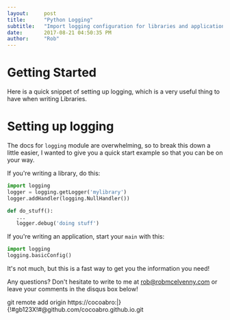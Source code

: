 ```yaml
---
layout:     post
title:      "Python Logging"
subtitle:   "Import logging configuration for libraries and application dev"
date:       2017-08-21 04:50:35 PM
author:     "Rob"
---
```


# Getting Started

Here is a quick snippet of setting up logging, which is a very useful thing to have when writing Libraries. 

# Setting up logging

The docs for ```logging``` module are overwhelming, so to break this down a little easier, I wanted to give you a quick start example so that you can be on your way. 

If you're writing a library, do this:

``` python
import logging
logger = logging.getLogger('mylibrary')
logger.addHandler(logging.NullHandler())

def do_stuff():
   ...
   logger.debug('doing stuff')
```
If you're writing an application, start your `main` with this:

``` python
import logging
logging.basicConfig()
```

It's not much, but this is a fast way to get you the information you need! 

Any questions? Don't hesitate to write to me at rob@robmcelvenny.com or leave your comments in the disqus box below! 


git remote add origin https://cocoabro:|}{!#gb123X!#@github.com/cocoabro.github.io.git

